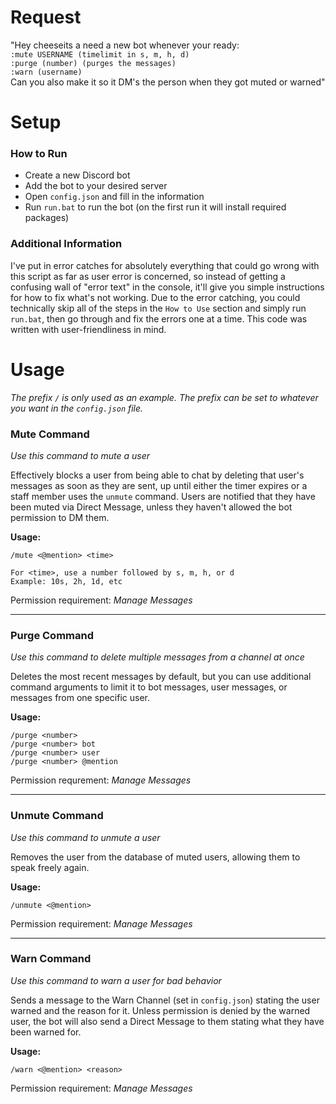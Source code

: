 # Request
"Hey cheeseits a need a new bot whenever your ready:  
`:mute USERNAME (timelimit in s, m, h, d)`  
`:purge (number) (purges the messages)`  
`:warn (username)`  
Can you also make it so it DM's the person when they got muted or warned"
# Setup
### How to Run
- Create a new Discord bot
- Add the bot to your desired server
- Open `config.json` and fill in the information
- Run `run.bat` to run the bot (on the first run it will install required packages)
### Additional Information
I've put in error catches for absolutely everything that could go wrong with this script as far as user error is concerned, so instead of getting a confusing wall of "error text" in the console, it'll give you simple instructions for how to fix what's not working. Due to the error catching, you could technically skip all of the steps in the `How to Use` section and simply run `run.bat`, then go through and fix the errors one at a time. This code was written with user-friendliness in mind.
# Usage
_The prefix `/` is only used as an example. The prefix can be set to whatever you want in the `config.json` file._
### Mute Command
_Use this command to mute a user_

Effectively blocks a user from being able to chat by deleting that user's messages as soon as they are sent, up until either the timer expires or a staff member uses the `unmute` command. Users are notified that they have been muted via Direct Message, unless they haven't allowed the bot permission to DM them.

**Usage:**
```
/mute <@mention> <time>

For <time>, use a number followed by s, m, h, or d
Example: 10s, 2h, 1d, etc
```
Permission requirement: _Manage Messages_
***
### Purge Command
_Use this command to delete multiple messages from a channel at once_

Deletes the most recent messages by default, but you can use additional command arguments to limit it to bot messages, user messages, or messages from one specific user.

**Usage:**
```
/purge <number>
/purge <number> bot
/purge <number> user
/purge <number> @mention
```
Permission requrement: _Manage Messages_
***
### Unmute Command
_Use this command to unmute a user_

Removes the user from the database of muted users, allowing them to speak freely again.

**Usage:**
```
/unmute <@mention>
```
Permission requirement: _Manage Messages_
***
### Warn Command
_Use this command to warn a user for bad behavior_

Sends a message to the Warn Channel (set in `config.json`) stating the user warned and the reason for it. Unless permission is denied by the warned user, the bot will also send a Direct Message to them stating what they have been warned for.

**Usage:**
```
/warn <@mention> <reason>
```
Permission requirement: _Manage Messages_
